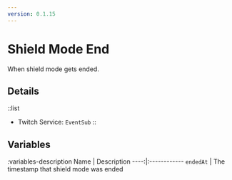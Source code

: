 ```yaml
---
version: 0.1.15
---
```


# Shield Mode End
When shield mode gets ended.

## Details
::list
- Twitch Service: `EventSub`
::

## Variables
:variables-description
Name | Description
----:|:------------
`endedAt` | The timestamp that shield mode was ended